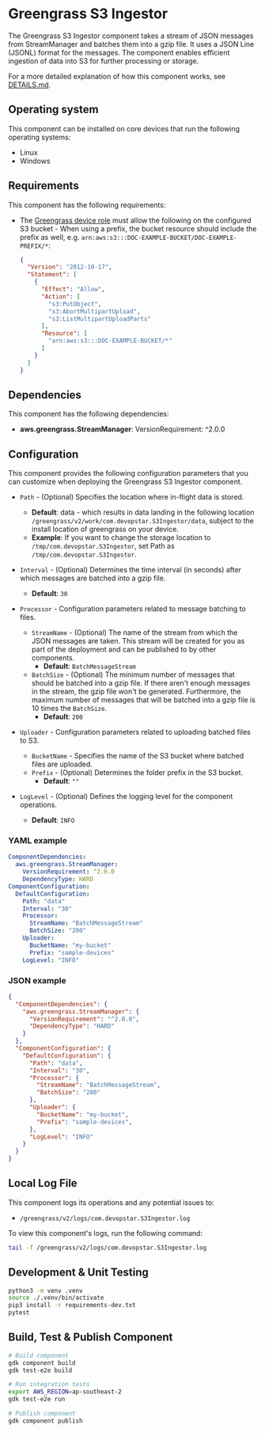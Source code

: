 # Greengrass S3 Ingestor

The Greengrass S3 Ingestor component takes a stream of JSON messages from StreamManager and batches them into a gzip file. It uses a JSON Line (JSONL) format for the messages. The component enables efficient ingestion of data into S3 for further processing or storage.

For a more detailed explanation of how this component works, see [DETAILS.md](DETAILS.md).

## Operating system

This component can be installed on core devices that run the following operating systems:

* Linux
* Windows

## Requirements

This component has the following requirements:

* The [Greengrass device role](https://docs.aws.amazon.com/greengrass/v2/developerguide/device-service-role.html) must allow the following on the configured S3 bucket - When using a prefix, the bucket resource should include the prefix as well, e.g. `arn:aws:s3:::DOC-EXAMPLE-BUCKET/DOC-EXAMPLE-PREFIX/*`:

  ```json
  {
    "Version": "2012-10-17",
    "Statement": [
      {
        "Effect": "Allow",
        "Action": [
          "s3:PutObject",
          "s3:AbortMultipartUpload",
          "s3:ListMultipartUploadParts"
        ],
        "Resource": [
          "arn:aws:s3:::DOC-EXAMPLE-BUCKET/*"
        ]
      }
    ]
  }
  ```

## Dependencies

This component has the following dependencies:

* **aws.greengrass.StreamManager**: VersionRequirement: ^2.0.0

## Configuration

This component provides the following configuration parameters that you can customize when deploying the Greengrass S3 Ingestor component.

* `Path` - (Optional) Specifies the location where in-flight data is stored.
  * **Default**: data - which results in data landing in the following location `/greengrass/v2/work/com.devopstar.S3Ingestor/data`, subject to the install location of greengrass on your device.
  * **Example**: If you want to change the storage location to `/tmp/com.devopstar.S3Ingestor`, set Path as `/tmp/com.devopstar.S3Ingestor`.

* `Interval` - (Optional) Determines the time interval (in seconds) after which messages are batched into a gzip file.
  * **Default**: `30`

* `Processor` - Configuration parameters related to message batching to files.
  * `StreamName` - (Optional) The name of the stream from which the JSON messages are taken. This stream will be created for you as part of the deployment and can be published to by other components.
    * **Default**: `BatchMessageStream`
  * `BatchSize` - (Optional) The minimum number of messages that should be batched into a gzip file. If there aren't enough messages in the stream, the gzip file won't be generated. Furthermore, the maximum number of messages that will be batched into a gzip file is 10 times the `BatchSize`.
    * **Default**: `200`

* `Uploader` - Configuration parameters related to uploading batched files to S3.
  * `BucketName` - Specifies the name of the S3 bucket where batched files are uploaded.
  * `Prefix` - (Optional) Determines the folder prefix in the S3 bucket.
    * **Default**: `""`

* `LogLevel` - (Optional) Defines the logging level for the component operations.
  * **Default**: `INFO`

### YAML example

```yaml
ComponentDependencies:
  aws.greengrass.StreamManager:
    VersionRequirement: ^2.0.0
    DependencyType: HARD
ComponentConfiguration:
  DefaultConfiguration:
    Path: "data"
    Interval: "30"
    Processor:
      StreamName: "BatchMessageStream"
      BatchSize: "200"
    Uploader:
      BucketName: "my-bucket"
      Prefix: "sample-devices"
    LogLevel: "INFO"
```

### JSON example

```json
{
  "ComponentDependencies": {
    "aws.greengrass.StreamManager": {
      "VersionRequirement": "^2.0.0",
      "DependencyType": "HARD"
    }
  },
  "ComponentConfiguration": {
    "DefaultConfiguration": {
      "Path": "data",
      "Interval": "30",
      "Processor": {
        "StreamName": "BatchMessageStream",
        "BatchSize": "200"
      },
      "Uploader": {
        "BucketName": "my-bucket",
        "Prefix": "sample-devices",
      },
      "LogLevel": "INFO"
    }
  }
}
```

## Local Log File

This component logs its operations and any potential issues to:

* `/greengrass/v2/logs/com.devopstar.S3Ingestor.log`

To view this component's logs, run the following command:

```bash
tail -f /greengrass/v2/logs/com.devopstar.S3Ingestor.log
```

## Development & Unit Testing

```bash
python3 -m venv .venv
source ./.venv/bin/activate
pip3 install -r requirements-dev.txt
pytest
```

## Build, Test & Publish Component

```bash
# Build component
gdk component build
gdk test-e2e build

# Run integration tests
export AWS_REGION=ap-southeast-2 
gdk test-e2e run

# Publish component
gdk component publish
```
